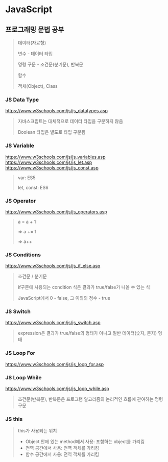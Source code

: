 # JavaScript

## 프로그래밍 문법 공부

> 데이터(자료형)
>
> 변수 - 데이터 타입
>
> 명령 구문 - 조건문(분기문), 반복문
>
> 함수
>
> 객체(Object), Class

### JS Data Type

https://www.w3schools.com/js/js_datatypes.asp

> 자바스크립트는 대체적으로 데이터 타입을 구분하지 않음
>
> Boolean 타입은 별도로 타입 구분됨

### JS Variable

https://www.w3schools.com/js/js_variables.asp
https://www.w3schools.com/js/js_let.asp
https://www.w3schools.com/js/js_const.asp

> var: ES5
>
> let, const: ES6

### JS Operator

https://www.w3schools.com/js/js_operators.asp

> a = a + 1
>
> => a += 1
>
> => a++

### JS Conditions

https://www.w3schools.com/js/js_if_else.asp

> 조건문 / 분기문
>
> if구문에 사용되는 condition 식은 결과가 true/false가 나올 수 있는 식
>
> JavaScript에서 0 - false, 그 이외의 정수 - true

### JS Switch

https://www.w3schools.com/js/js_switch.asp

> expression은 결과가 true/false의 형태가 아니고 일반 데이터(숫자, 문자) 형태

### JS Loop For

https://www.w3schools.com/js/js_loop_for.asp

### JS Loop While

https://www.w3schools.com/js/js_loop_while.asp

> 조건문(반복문), 반복문은 프로그램 알고리즘의 논리적인 흐름에 관여하는 명령구문

### JS this

> this가 사용되는 위치
>
> - Object 안에 있는 method에서 사용: 포함하는 object를 가리킴
> - 전역 공간에서 사용: 전역 객체를 가리킴
> - 함수 공간에서 사용: 전역 객체를 가리킴

